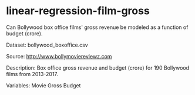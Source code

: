 # linear-regression-film-gross
Can Bollywood box office films' gross revenue be modeled as a function of budget (crore).

Dataset:  bollywood_boxoffice.csv

Source: http://www.bollymoviereviewz.com

Description: Box office gross revenue and budget (crore) for 190 Bollywood films from 2013-2017. 

Variables:
Movie
Gross
Budget
